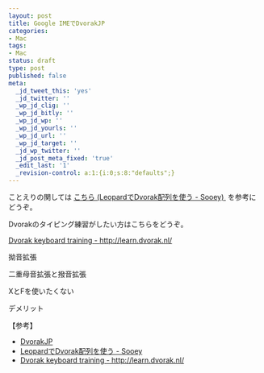 ```yaml
---
layout: post
title: Google IMEでDvorakJP
categories:
- Mac
tags:
- Mac
status: draft
type: post
published: false
meta:
  _jd_tweet_this: 'yes'
  _jd_twitter: ''
  _wp_jd_clig: ''
  _wp_jd_bitly: ''
  _wp_jd_wp: ''
  _wp_jd_yourls: ''
  _wp_jd_url: ''
  _wp_jd_target: ''
  _jd_wp_twitter: ''
  _jd_post_meta_fixed: 'true'
  _edit_last: '1'
  _revision-control: a:1:{i:0;s:8:"defaults";}
---
```

ことえりの関しては <a title="LeopardでDvorak配列を使う - Sooey" href="http://old-journal.sooey.com/2008/01/14/699/" target="_blank"> こちら (LeopardでDvorak配列を使う - Sooey) </a>  を参考にどうぞ。

Dvorakのタイピング練習がしたい方はこちらをどうぞ。

<a title="Dvorak keyboard training" href="http://learn.dvorak.nl/?lang=en" target="_blank"> Dvorak keyboard training - http://learn.dvorak.nl/ </a>

拗音拡張

二重母音拡張と撥音拡張

XとFを使いたくない

デメリット

【参考】
<ul>
	<li><a title="DvorakJP" href="http://www7.plala.or.jp/dvorakjp/" target="_blank"> DvorakJP </a></li>
	<li><a title="LeopardでDvorak配列を使う - Sooey" href="http://old-journal.sooey.com/2008/01/14/699/" target="_blank"> LeopardでDvorak配列を使う - Sooey </a></li>
	<li><a title="Dvorak keyboard training" href="http://learn.dvorak.nl/?lang=en" target="_blank"> Dvorak keyboard training - http://learn.dvorak.nl/ </a></li>
</ul>
